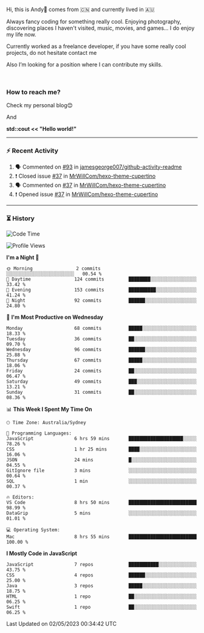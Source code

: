 Hi, this is Andy👋 comes from :cn: and currently lived in 🇦🇺

Always fancy coding for something really cool. Enjoying photography, discovering places I haven't visited, music, movies, and games... I do enjoy my life now.

Currently worked as a freelance developer, if you have some really cool projects, do not hesitate contact me

Also I’m looking for a position where I can contribute my skills.

<br>

### How to reach me? 

Check my personal blog😊

And

**std::cout << "Hello world!"**

---

### ⚡ Recent Activity
<!--START_SECTION:activity-->
1. 🗣 Commented on [#93](https://github.com/jamesgeorge007/github-activity-readme/issues/93) in [jamesgeorge007/github-activity-readme](https://github.com/jamesgeorge007/github-activity-readme)
2. ❗️ Closed issue [#37](https://github.com/MrWillCom/hexo-theme-cupertino/issues/37) in [MrWillCom/hexo-theme-cupertino](https://github.com/MrWillCom/hexo-theme-cupertino)
3. 🗣 Commented on [#37](https://github.com/MrWillCom/hexo-theme-cupertino/issues/37) in [MrWillCom/hexo-theme-cupertino](https://github.com/MrWillCom/hexo-theme-cupertino)
4. ❗️ Opened issue [#37](https://github.com/MrWillCom/hexo-theme-cupertino/issues/37) in [MrWillCom/hexo-theme-cupertino](https://github.com/MrWillCom/hexo-theme-cupertino)
<!--END_SECTION:activity-->

---

### ⏳ History
<!--START_SECTION:waka-->
![Code Time](http://img.shields.io/badge/Code%20Time-160%20hrs%2022%20mins-blue)

![Profile Views](http://img.shields.io/badge/Profile%20Views-0-blue)

**I'm a Night 🦉** 

```text
🌞 Morning                2 commits           ░░░░░░░░░░░░░░░░░░░░░░░░░   00.54 % 
🌆 Daytime                124 commits         ████████░░░░░░░░░░░░░░░░░   33.42 % 
🌃 Evening                153 commits         ██████████░░░░░░░░░░░░░░░   41.24 % 
🌙 Night                  92 commits          ██████░░░░░░░░░░░░░░░░░░░   24.80 % 
```
📅 **I'm Most Productive on Wednesday** 

```text
Monday                   68 commits          █████░░░░░░░░░░░░░░░░░░░░   18.33 % 
Tuesday                  36 commits          ██░░░░░░░░░░░░░░░░░░░░░░░   09.70 % 
Wednesday                96 commits          ██████░░░░░░░░░░░░░░░░░░░   25.88 % 
Thursday                 67 commits          █████░░░░░░░░░░░░░░░░░░░░   18.06 % 
Friday                   24 commits          ██░░░░░░░░░░░░░░░░░░░░░░░   06.47 % 
Saturday                 49 commits          ███░░░░░░░░░░░░░░░░░░░░░░   13.21 % 
Sunday                   31 commits          ██░░░░░░░░░░░░░░░░░░░░░░░   08.36 % 
```


📊 **This Week I Spent My Time On** 

```text
🕑︎ Time Zone: Australia/Sydney

💬 Programming Languages: 
JavaScript               6 hrs 59 mins       ████████████████████░░░░░   78.26 % 
CSS                      1 hr 25 mins        ████░░░░░░░░░░░░░░░░░░░░░   16.06 % 
JSON                     24 mins             █░░░░░░░░░░░░░░░░░░░░░░░░   04.55 % 
GitIgnore file           3 mins              ░░░░░░░░░░░░░░░░░░░░░░░░░   00.64 % 
SQL                      1 min               ░░░░░░░░░░░░░░░░░░░░░░░░░   00.37 % 

🔥 Editors: 
VS Code                  8 hrs 50 mins       █████████████████████████   98.99 % 
DataGrip                 5 mins              ░░░░░░░░░░░░░░░░░░░░░░░░░   01.01 % 

💻 Operating System: 
Mac                      8 hrs 55 mins       █████████████████████████   100.00 % 
```

**I Mostly Code in JavaScript** 

```text
JavaScript               7 repos             ███████████░░░░░░░░░░░░░░   43.75 % 
CSS                      4 repos             ██████░░░░░░░░░░░░░░░░░░░   25.00 % 
Java                     3 repos             █████░░░░░░░░░░░░░░░░░░░░   18.75 % 
HTML                     1 repo              ██░░░░░░░░░░░░░░░░░░░░░░░   06.25 % 
Swift                    1 repo              ██░░░░░░░░░░░░░░░░░░░░░░░   06.25 % 
```




 Last Updated on 02/05/2023 00:34:42 UTC
<!--END_SECTION:waka-->


<!---
JinchuanL/JinchuanL is a ✨ special ✨ repository because its `README.md` (this file) appears on your GitHub profile.
You can click the Preview link to take a look at your changes.
--->
